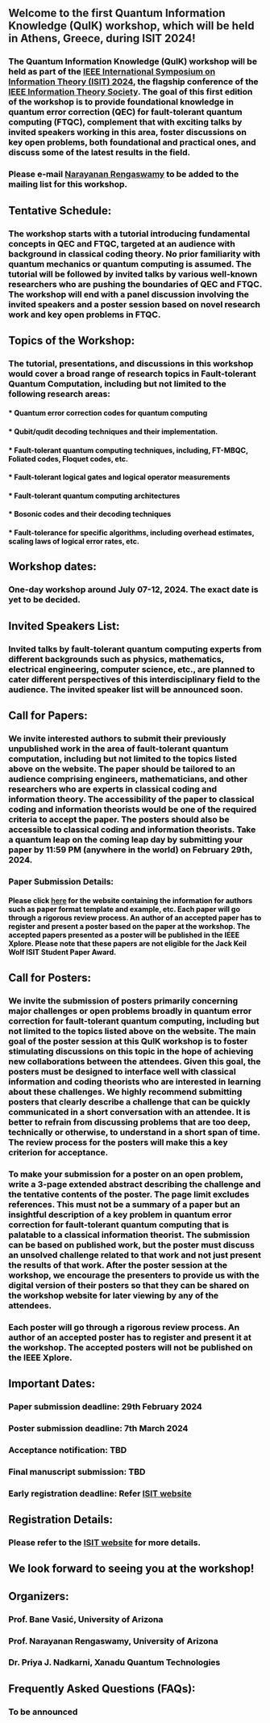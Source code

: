 ## Welcome to the first Quantum Information Knowledge (QuIK) workshop, which will be held in Athens, Greece, during ISIT 2024!
### <font color="black"> The Quantum Information Knowledge (QuIK) workshop will be held as part of the <a href="https://2024.ieee-isit.org">IEEE International Symposium on Information Theory (ISIT) 2024</a>, the flagship conference of the <a href="https://www.itsoc.org/">IEEE Information Theory Society</a>. The goal of this first edition of the workshop is to provide foundational knowledge in quantum error correction (QEC) for fault-tolerant quantum computing (FTQC), complement that with exciting talks by invited speakers working in this area, foster discussions on key open problems, both foundational and practical ones, and discuss some of the latest results in the field. </font>

### <font color="black"> Please e-mail <a href="mailto:narayananr@arizona.edu?subject=[QuIK]%20Add%20to%20mailing%20list">Narayanan Rengaswamy</a> to be added to the mailing list for this workshop.

## Tentative Schedule:
### <font color="black"> The workshop starts with a tutorial introducing fundamental concepts in QEC and FTQC, targeted at an audience with background in classical coding theory. No prior familiarity with quantum mechanics or quantum computing is assumed. The tutorial will be followed by invited talks by various well-known researchers who are pushing the boundaries of QEC and FTQC. The workshop will end with a panel discussion involving the invited speakers and a poster session based on novel research work and key open problems in FTQC.  </font>

## Topics of the Workshop:
### <font color="black"> The tutorial, presentations, and discussions in this workshop would cover a broad range of research topics in Fault-tolerant Quantum Computation, including but not limited to the following research areas:</font>
#### <font color="black">*	Quantum error correction codes for quantum computing</font>
#### <font color="black">*	Qubit/qudit decoding techniques and their implementation.</font>
#### <font color="black">*	Fault-tolerant quantum computing techniques, including, FT-MBQC, Foliated codes, Floquet codes, etc. </font>
#### <font color="black">*	Fault-tolerant logical gates and logical operator measurements</font>
#### <font color="black">*	Fault-tolerant quantum computing architectures</font>
#### <font color="black">*	Bosonic codes and their decoding techniques</font>
#### <font color="black">*	Fault-tolerance for specific algorithms, including overhead estimates, scaling laws of logical error rates, etc.</font>
<!-- end of the list -->

## Workshop dates:
### <font color="black"> One-day workshop around July 07-12, 2024. The exact date is yet to be decided. </font>

## Invited Speakers List:
### <font color="black"> Invited talks by fault-tolerant quantum computing experts from different backgrounds such as physics, mathematics, electrical engineering, computer science, etc., are planned to cater different perspectives of this interdisciplinary field to the audience. The invited speaker list will be announced soon. </font> 

## Call for Papers:
### <font color="black">We invite interested authors to submit their previously unpublished work in the area of fault-tolerant quantum computation, including but not limited to the topics listed above on the website. The paper should be tailored to an audience comprising engineers, mathematicians, and other researchers who are experts in classical coding and information theory. The accessibility of the paper to classical coding and information theorists would be one of the required criteria to accept the paper. The posters should also be accessible to classical coding and information theorists. Take a quantum leap on the coming leap day by submitting your paper by 11:59 PM (anywhere in the world) on February 29th, 2024. </font>

### Paper Submission Details:
#### <font color="black"> Please click <a href="https://2024.ieee-isit.org/information-authors-0">here</a> for the website containing the information for authors such as paper format template and example, etc. Each paper will go through a rigorous review process. An author of an accepted paper has to register and present a poster based on the paper at the workshop. The accepted papers presented as a poster will be published in the IEEE Xplore. Please note that these papers are not eligible for the Jack Keil Wolf ISIT Student Paper Award. </font>

## Call for Posters:
### <font color="black"> We invite the submission of posters primarily concerning major challenges or open problems broadly in quantum error correction for fault-tolerant quantum computing, including but not limited to the topics listed above on the website. The main goal of the poster session at this QuIK workshop is to foster stimulating discussions on this topic in the hope of achieving new collaborations between the attendees. Given this goal, the posters must be designed to interface well with classical information and coding theorists who are interested in learning about these challenges. We highly recommend submitting posters that clearly describe a challenge that can be quickly communicated in a short conversation with an attendee. It is better to refrain from discussing problems that are too deep, technically or otherwise, to understand in a short span of time. The review process for the posters will make this a key criterion for acceptance.</font>

### <font color="black">To make your submission for a poster on an open problem, write a 3-page extended abstract describing the challenge and the tentative contents of the poster. The page limit excludes references. This must not be a summary of a paper but an insightful description of a key problem in quantum error correction for fault-tolerant quantum computing that is palatable to a classical information theorist. The submission can be based on published work, but the poster must discuss an unsolved challenge related to that work and not just present the results of that work. After the poster session at the workshop, we encourage the presenters to provide us with the digital version of their posters so that they can be shared on the workshop website for later viewing by any of the attendees.</font>

### <font color="black">Each poster will go through a rigorous review process. An author of an accepted poster has to register and present it at the workshop. The accepted posters will not be published on the IEEE Xplore. </font> 

## Important Dates:
### <font color="black"> Paper submission deadline: 29th February 2024 </font> 
### <font color="black"> Poster submission deadline: 7th March 2024 </font> 
### <font color="black"> Acceptance notification: TBD </font> 
### <font color="black"> Final manuscript submission: TBD </font> 
### <font color="black"> Early registration deadline: Refer <a href="https://2024.ieee-isit.org/workshops">ISIT website</a> </font> 

## Registration Details: 
### <font color="black"> Please refer to the <a href="https://2024.ieee-isit.org/workshops">ISIT website</a> for more details. </font> 

## We look forward to seeing you at the workshop!

## Organizers:
### <font color="black"> Prof. Bane Vasić, University of Arizona </font> 
### <font color="black"> Prof. Narayanan Rengaswamy, University of Arizona </font> 
### <font color="black"> Dr. Priya J. Nadkarni, Xanadu Quantum Technologies </font> 

## Frequently Asked Questions (FAQs):
### <font color="black"> To be announced </font> 
